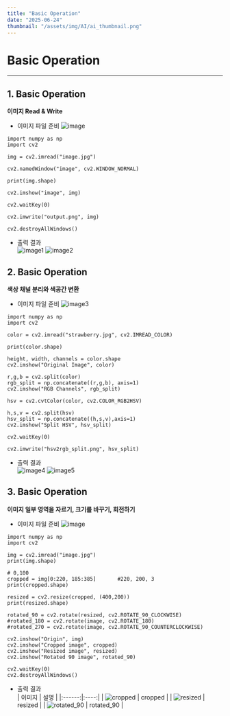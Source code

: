 ```yaml
---
title: "Basic Operation"
date: "2025-06-24"
thumbnail: "/assets/img/AI/ai_thumbnail.png"
---
```


# Basic Operation

---

## 1. Basic Operation
**이미지 Read & Write**<br>

- 이미지 파일 준비
![image](/assets/img/AI/image.jpg "image")

```
import numpy as np
import cv2

img = cv2.imread("image.jpg")

cv2.namedWindow("image", cv2.WINDOW_NORMAL)

print(img.shape)

cv2.imshow("image", img)

cv2.waitKey(0)

cv2.imwrite("output.png", img)

cv2.destroyAllWindows()
```
- 출력 결과 <br>
![image1](/assets/img/AI/image1.png "image1")
![image2](/assets/img/AI/image2.png "image2")

## 2. Basic Operation
**색상 채널 분리와 색공간 변환**<br>
- 이미지 파일 준비
![image3](/assets/img/AI/image3.png "image3")

```
import numpy as np
import cv2

color = cv2.imread("strawberry.jpg", cv2.IMREAD_COLOR)

print(color.shape)

height, width, channels = color.shape
cv2.imshow("Original Image", color)

r,g,b = cv2.split(color)
rgb_split = np.concatenate((r,g,b), axis=1)
cv2.imshow("RGB Channels", rgb_split)

hsv = cv2.cvtColor(color, cv2.COLOR_RGB2HSV)

h,s,v = cv2.split(hsv)
hsv_split = np.concatenate((h,s,v),axis=1)
cv2.imshow("Split HSV", hsv_split)

cv2.waitKey(0)

cv2.imwrite("hsv2rgb_split.png", hsv_split)
```
- 출력 결과 <br>
![image4](/assets/img/AI/image4.png "image4")
![image5](/assets/img/AI/image5.png "image5")

## 3. Basic Operation
**이미지 일부 영역을 자르기, 크기를 바꾸기, 회전하기**<br>
- 이미지 파일 준비
![image](/assets/img/AI/image.jpg "image")

```
import numpy as np
import cv2

img = cv2.imread("image.jpg")
print(img.shape)

# 0,100  
cropped = img[0:220, 185:385]       #220, 200, 3
print(cropped.shape)

resized = cv2.resize(cropped, (400,200))
print(resized.shape)

rotated_90 = cv2.rotate(resized, cv2.ROTATE_90_CLOCKWISE)
#rotated_180 = cv2.rotate(image, cv2.ROTATE_180)
#rotated_270 = cv2.rotate(image, cv2.ROTATE_90_COUNTERCLOCKWISE)

cv2.imshow("Origin", img)
cv2.imshow("Cropped image", cropped)
cv2.imshow("Resized image", resized)
cv2.imshow("Rotated 90 image", rotated_90)

cv2.waitKey(0)
cv2.destroyAllWindows()
```
- 출력 결과 <br>
| 이미지 | 설명 |
|:------:|:----:|
| ![cropped](/assets/img/AI/image6.png "image6") | cropped |
| ![resized](/assets/img/AI/image7.png "image7") | resized |
| ![rotated_90](/assets/img/AI/image8.png "image8") | rotated_90 |
